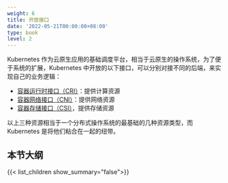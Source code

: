 ```yaml
---
weight: 6
title: 开放接口
date: '2022-05-21T00:00:00+08:00'
type: book
level: 2
---
```


Kubernetes 作为云原生应用的基础调度平台，相当于云原生的操作系统，为了便于系统的扩展，Kubernetes 中开放的以下接口，可以分别对接不同的后端，来实现自己的业务逻辑：

- [容器运行时接口（CRI）](cri)：提供计算资源
- [容器网络接口（CNI）](cni)：提供网络资源
- [容器存储接口（CSI）](csi)，提供存储资源

以上三种资源相当于一个分布式操作系统的最基础的几种资源类型，而 Kubernetes 是将他们粘合在一起的纽带。

## 本节大纲

{{< list_children show_summary="false">}}
